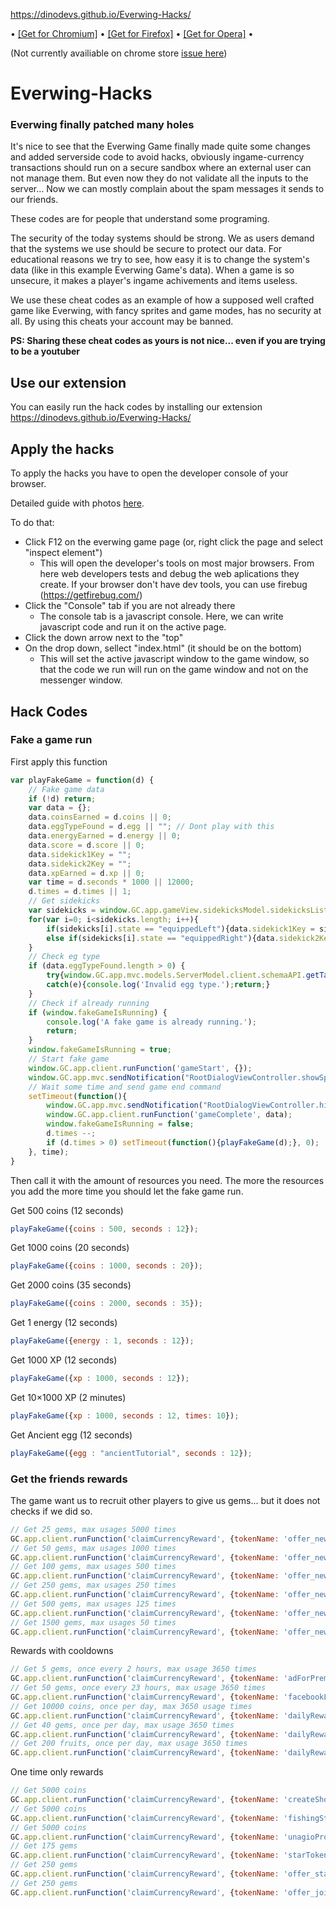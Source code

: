 https://dinodevs.github.io/Everwing-Hacks/

•
[[Get for Chromium]](https://github.com/DinoDevs/Everwing-Hacks/releases/download/v2.1.6/EverWingHacks.v2.1.6.crx)
•
[[Get for Firefox]](https://github.com/DinoDevs/Everwing-Hacks/releases/download/v2.1.6/EverWingHacks.v2.1.6.xpi)
•
[[Get for Opera]](https://github.com/DinoDevs/Everwing-Hacks/releases/download/v2.1.6/EverWingHacks.v2.1.6.nex)
•

(Not currently availiable on chrome store [issue here](../../issues/26))

# Everwing-Hacks
### Everwing finally patched many holes

It's nice to see that the Everwing Game finally made quite some changes and added serverside code to avoid hacks, obviously ingame-currency transactions should run on a secure sandbox where an external user can not manage them. But even now they do not validate all the inputs to the server... Now we can mostly complain about the spam messages it sends to our friends.

These codes are for people that understand some programing.

The security of the today systems should be strong. We as users demand that the systems we use should be secure to protect our data. For educational reasons we try to see, how easy it is to change the system's data (like in this example Everwing Game's data). When a game is so unsecure, it makes a player's ingame achivements and items useless.

We use these cheat codes as an example of how a supposed well crafted game like Everwing, with fancy sprites and game modes, has no security at all. By using this cheats your account may be banned.

**PS: Sharing these cheat codes as yours is not nice... even if you are trying to be a youtuber**

## Use our extension
You can easily run the hack codes by installing our extension
https://dinodevs.github.io/Everwing-Hacks/

## Apply the hacks
To apply the hacks you have to open the developer console of your browser.

Detailed guide with photos [here](docs/guide.md).

To do that:
 - Click F12 on the everwing game page (or, right click the page and select "inspect element")
    - This will open the developer's tools on most major browsers. From here web developers tests and debug the web aplications they create. If your browser don't have dev tools, you can use firebug (https://getfirebug.com/)
 - Click the "Console" tab if you are not already there
    - The console tab is a javascript console. Here, we can write javascript code and run it on the active page.
 - Click the down arrow next to the "top"
 - On the drop down, sellect "index.html" (it should be on the bottom)
    - This will set the active javascript window to the game window, so that the code we run will run on the game window and not on the messenger window.

## Hack Codes

### Fake a game run

First apply this function
```javascript
var playFakeGame = function(d) {
	// Fake game data
	if (!d) return;
	var data = {};
	data.coinsEarned = d.coins || 0;
	data.eggTypeFound = d.egg || ""; // Dont play with this
	data.energyEarned = d.energy || 0;
	data.score = d.score || 0;
	data.sidekick1Key = "";
	data.sidekick2Key = "";
	data.xpEarned = d.xp || 0;
	var time = d.seconds * 1000 || 12000;
	d.times = d.times || 1;
	// Get sidekicks
	var sidekicks = window.GC.app.gameView.sidekicksModel.sidekicksList;
	for(var i=0; i<sidekicks.length; i++){
		if(sidekicks[i].state == "equippedLeft"){data.sidekick1Key = sidekicks[i].id;}
		else if(sidekicks[i].state == "equippedRight"){data.sidekick2Key = sidekicks[i].id;}
	}
	// Check eg type
	if (data.eggTypeFound.length > 0) {
		try{window.GC.app.mvc.models.ServerModel.client.schemaAPI.getTable("eggSlotConfig").getRow('common')}
		catch(e){console.log('Invalid egg type.');return;}
	}
	// Check if already running
	if (window.fakeGameIsRunning) {
		console.log('A fake game is already running.');
		return;
	}
	window.fakeGameIsRunning = true;
	// Start fake game
	window.GC.app.client.runFunction('gameStart', {});
	window.GC.app.mvc.sendNotification("RootDialogViewController.showSpinner");
	// Wait some time and send game end command
	setTimeout(function(){
		window.GC.app.mvc.sendNotification("RootDialogViewController.hideSpinner");
		window.GC.app.client.runFunction('gameComplete', data);
		window.fakeGameIsRunning = false;
		d.times --;
		if (d.times > 0) setTimeout(function(){playFakeGame(d);}, 0);
	}, time);
}
```

Then call it with the amount of resources you need. The more the resources you add the more time you should let the fake game run.

Get 500 coins (12 seconds)
```javascript
playFakeGame({coins : 500, seconds : 12});
```
Get 1000 coins (20 seconds)
```javascript
playFakeGame({coins : 1000, seconds : 20});
```
Get 2000 coins (35 seconds)
```javascript
playFakeGame({coins : 2000, seconds : 35});
```
Get 1 energy (12 seconds)
```javascript
playFakeGame({energy : 1, seconds : 12});
```
Get 1000 XP (12 seconds)
```javascript
playFakeGame({xp : 1000, seconds : 12});
```
Get 10×1000 XP (2 minutes)
```javascript
playFakeGame({xp : 1000, seconds : 12, times: 10});
```
Get Ancient egg (12 seconds)
```javascript
playFakeGame({egg : "ancientTutorial", seconds : 12});
```

### Get the friends rewards

The game want us to recruit other players to give us gems... but it does not checks if we did so.
```javascript
// Get 25 gems, max usages 5000 times
GC.app.client.runFunction('claimCurrencyReward', {tokenName: 'offer_newFriends_1'});
// Get 50 gems, max usages 1000 times
GC.app.client.runFunction('claimCurrencyReward', {tokenName: 'offer_newFriends_5'});
// Get 100 gems, max usages 500 times
GC.app.client.runFunction('claimCurrencyReward', {tokenName: 'offer_newFriends_10'});
// Get 250 gems, max usages 250 times
GC.app.client.runFunction('claimCurrencyReward', {tokenName: 'offer_newFriends_20'});
// Get 500 gems, max usages 125 times
GC.app.client.runFunction('claimCurrencyReward', {tokenName: 'offer_newFriends_40'});
// Get 1500 gems, max usages 50 times
GC.app.client.runFunction('claimCurrencyReward', {tokenName: 'offer_newFriends_100'});
```

Rewards with cooldowns
```javascript
// Get 5 gems, once every 2 hours, max usage 3650 times
GC.app.client.runFunction('claimCurrencyReward', {tokenName: 'adForPremium'});
// Get 50 gems, once every 23 hours, max usage 3650 times
GC.app.client.runFunction('claimCurrencyReward', {tokenName: 'facebookLogin'});
// Get 10000 coins, once per day, max 3650 usage times
GC.app.client.runFunction('claimCurrencyReward', {tokenName: 'dailyReward_coins'});
// Get 40 gems, once per day, max usage 3650 times
GC.app.client.runFunction('claimCurrencyReward', {tokenName: 'dailyReward_gems'});
// Get 200 fruits, once per day, max usage 3650 times
GC.app.client.runFunction('claimCurrencyReward', {tokenName: 'dailyReward_dragonfruits'});
```

One time only rewards
```javascript
// Get 5000 coins
GC.app.client.runFunction('claimCurrencyReward', {tokenName: 'createShortcut'});
// Get 5000 coins
GC.app.client.runFunction('claimCurrencyReward', {tokenName: 'fishingStarPromo'});
// Get 5000 coins
GC.app.client.runFunction('claimCurrencyReward', {tokenName: 'unagioPromo'});
// Get 175 gems
GC.app.client.runFunction('claimCurrencyReward', {tokenName: 'starTokenTutorialReward'});
// Get 250 gems
GC.app.client.runFunction('claimCurrencyReward', {tokenName: 'offer_startQuest'});
// Get 250 gems
GC.app.client.runFunction('claimCurrencyReward', {tokenName: 'offer_joinClan'});
```
